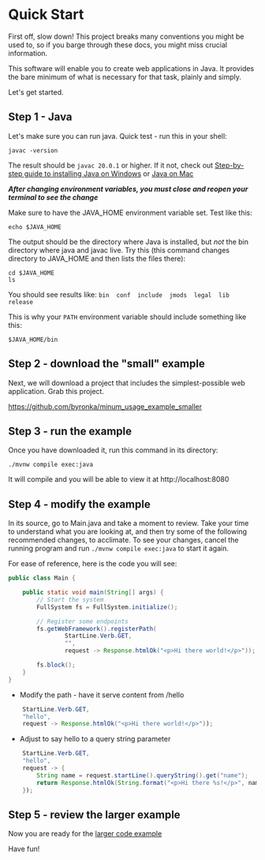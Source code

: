 Quick Start
===========

First off, slow down! This project breaks many conventions you might be used to, so
if you barge through these docs, you might miss crucial information.

This software will enable you to create web applications in Java.  It provides
the bare minimum of what is necessary for that task, plainly and simply.

Let's get started.

Step 1 - Java
-------------

Let's make sure you can run java.  Quick test - run this in your shell:

```shell
javac -version
```

The result should be `javac 20.0.1` or higher.  If it not, check out [Step-by-step guide to installing Java on Windows](development_handbook.md#step-by-step-guide-for-installing-java-on-windows)
or [Java on Mac](development_handbook.md#java-on-mac)

***After changing environment variables, you must close and reopen your terminal to see the change***

Make sure to have the JAVA_HOME environment variable set.  Test like this:

```shell
echo $JAVA_HOME
```

The output should be the directory where Java is installed, but *not* the bin 
directory where java and javac live. Try this (this command changes directory to
JAVA_HOME and then lists the files there):

```shell
cd $JAVA_HOME
ls
```

You should see results like: `bin  conf  include  jmods  legal  lib  release`

This is why your `PATH` environment variable should include something like this:

```shell
$JAVA_HOME/bin
```

Step 2 - download the "small" example
-------------------------------------

Next, we will download a project that includes the simplest-possible
web application.  Grab this project. 

https://github.com/byronka/minum_usage_example_smaller


Step 3 - run the example
------------------------

Once you have downloaded it, run this command in its directory:

```shell
./mvnw compile exec:java
```

It will compile and you will be able to view it at http://localhost:8080


Step 4 - modify the example
---------------------------

In its source, go to Main.java and take a moment to review. Take your time
to understand what you are looking at, and then try some of the following
recommended changes, to acclimate.  To see your changes, cancel the running
program and run `./mvnw compile exec:java` to start it again.  

For ease of reference, here is the code you will see:

```java
public class Main {

    public static void main(String[] args) {
        // Start the system
        FullSystem fs = FullSystem.initialize();

        // Register some endpoints
        fs.getWebFramework().registerPath(
                StartLine.Verb.GET,
                "",
                request -> Response.htmlOk("<p>Hi there world!</p>"));

        fs.block();
    }
}
```

* Modify the path - have it serve content from /hello

```java
    StartLine.Verb.GET,
    "hello",
    request -> Response.htmlOk("<p>Hi there world!</p>"));
```

* Adjust to say hello to a query string parameter

```java
    StartLine.Verb.GET,
    "hello",
    request -> {
        String name = request.startLine().queryString().get("name");
        return Response.htmlOk(String.format("<p>Hi there %s!</p>", name));
    });
```

Step 5 - review the larger example
-----------------------------------

Now you are ready for the [larger code example](https://github.com/byronka/minum_usage_example_mvn)

Have fun!